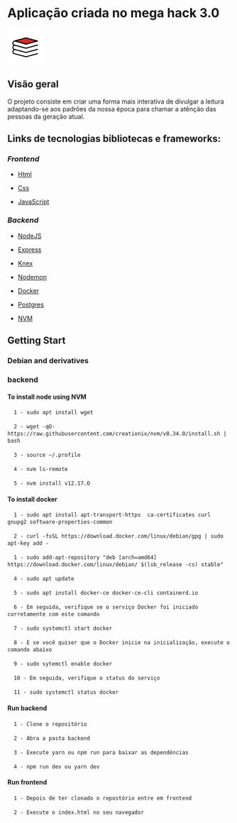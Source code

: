 <div>

<h1>Aplicação criada no mega hack 3.0</h1> 

![Livro](./assets/livro.svg)

## Visão geral

<p>
  O projeto consiste em criar uma forma mais interativa de divulgar a leitura
  adaptando-se aos padrões da nossa época para chamar a atênção das pessoas
  da geração atual.
</p>

## Links de tecnologias bibliotecas e frameworks:

### **_Frontend_**

- [Html](https://developer.mozilla.org/en-US/docs/Web/HTML)

- [Css](https://www.hostinger.com.br/tutoriais/o-que-e-css-guia-basico-de-css/)

- [JavaScript](https://developer.mozilla.org/en-US/docs/Web/JavaScript)

### **_Backend_**

- [NodeJS](https://nodejs.org/en/)

- [Express](https://expressjs.com/)

- [Knex](http://knexjs.org/)

- [Nodemon](https://www.npmjs.com/package/nodemon)

- [Docker](https://www.docker.com/)

- [Postgres](https://www.postgresql.org/)

- [NVM](https://www.hostinger.com.br/tutoriais/instalar-node-js-ubuntu/)

## Getting Start

### Debian and derivatives

### backend

#### To install node using NVM

      1 - sudo apt install wget
      
      2 - wget -qO- https://raw.githubusercontent.com/creationix/nvm/v0.34.0/install.sh | bash
      
      3 - source ~/.profile
      
      4 - nvm ls-remote
      
      5 - nvm install v12.17.O

#### To install docker

      1 - sudo apt install apt-transport-https  ca-certificates curl gnupg2 software-properties-common

      2 - curl -fsSL https://download.docker.com/linux/debian/gpg | sudo apt-key add -
      
      1 - sudo add-apt-repository "deb [arch=amd64] https://download.docker.com/linux/debian/ $(lsb_release -cs) stable"
      
      4 - sudo apt update
      
      5 - sudo apt install docker-ce docker-ce-cli containerd.io
      
      6 - Em seguida, verifique se o serviço Docker foi iniciado corretamente com este comando
      
      7 - sudo systemctl start docker
      
      8 - E se você quiser que o Docker inicie na inicialização, execute o comando abaixo
      
      9 - sudo sytemctl enable docker
      
      10 - Em seguida, verifique o status do serviço
      
      11 - sudo systemctl status docker

#### Run backend  

      1 - Clone o repositório

      2 - Abra a pasta backend
      
      3 - Execute yarn ou npm run para baixar as dependências 
      
      4 - npm run dev ou yarn dev

#### Run frontend

      1 - Depois de ter clonado o repostório entre em frontend 
      
      2 - Execute o index.html no seu navegador
  